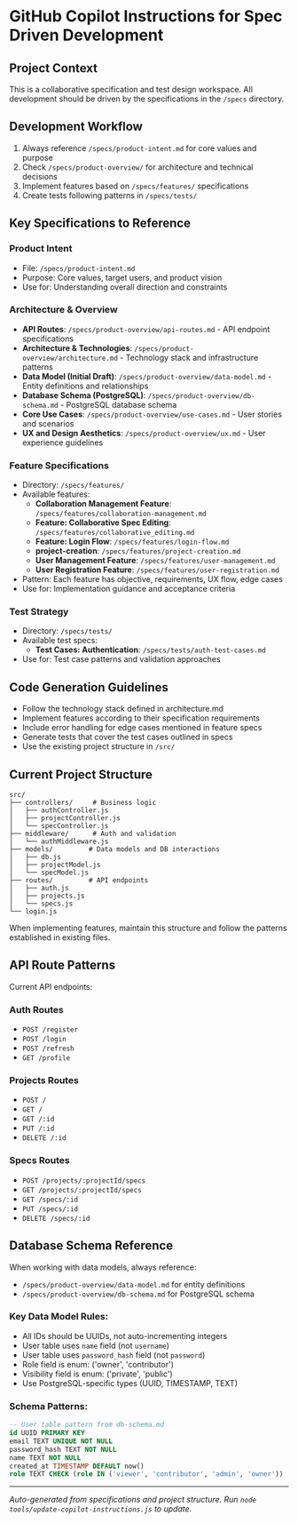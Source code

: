 # GitHub Copilot Instructions for Spec Driven Development

## Project Context

This is a collaborative specification and test design workspace. All development should be driven by the specifications in the `/specs` directory.

## Development Workflow

1. Always reference `/specs/product-intent.md` for core values and purpose
2. Check `/specs/product-overview/` for architecture and technical decisions
3. Implement features based on `/specs/features/` specifications
4. Create tests following patterns in `/specs/tests/`

## Key Specifications to Reference

### Product Intent

- File: `/specs/product-intent.md`
- Purpose: Core values, target users, and product vision
- Use for: Understanding overall direction and constraints

### Architecture & Overview

- **API Routes**: `/specs/product-overview/api-routes.md` - API endpoint specifications
- **Architecture & Technologies**: `/specs/product-overview/architecture.md` - Technology stack and infrastructure patterns
- **Data Model (Initial Draft)**: `/specs/product-overview/data-model.md` - Entity definitions and relationships
- **Database Schema (PostgreSQL)**: `/specs/product-overview/db-schema.md` - PostgreSQL database schema
- **Core Use Cases**: `/specs/product-overview/use-cases.md` - User stories and scenarios
- **UX and Design Aesthetics**: `/specs/product-overview/ux.md` - User experience guidelines

### Feature Specifications

- Directory: `/specs/features/`
- Available features:
  - **Collaboration Management Feature**: `/specs/features/collaboration-management.md`
  - **Feature: Collaborative Spec Editing**: `/specs/features/collaborative_editing.md`
  - **Feature: Login Flow**: `/specs/features/login-flow.md`
  - **project-creation**: `/specs/features/project-creation.md`
  - **User Management Feature**: `/specs/features/user-management.md`
  - **User Registration Feature**: `/specs/features/user-registration.md`
- Pattern: Each feature has objective, requirements, UX flow, edge cases
- Use for: Implementation guidance and acceptance criteria

### Test Strategy

- Directory: `/specs/tests/`
- Available test specs:
  - **Test Cases: Authentication**: `/specs/tests/auth-test-cases.md`
- Use for: Test case patterns and validation approaches



## Code Generation Guidelines

- Follow the technology stack defined in architecture.md
- Implement features according to their specification requirements
- Include error handling for edge cases mentioned in feature specs
- Generate tests that cover the test cases outlined in specs
- Use the existing project structure in `/src/`

## Current Project Structure

```text
src/
├── controllers/     # Business logic
│   ├── authController.js
│   ├── projectController.js
│   └── specController.js
├── middleware/      # Auth and validation
│   └── authMiddleware.js
├── models/         # Data models and DB interactions
│   ├── db.js
│   ├── projectModel.js
│   └── specModel.js
├── routes/         # API endpoints
│   ├── auth.js
│   ├── projects.js
│   └── specs.js
└── login.js

```

When implementing features, maintain this structure and follow the patterns established in existing files.

## API Route Patterns

Current API endpoints:

### Auth Routes
- `POST /register`
- `POST /login`
- `POST /refresh`
- `GET /profile`

### Projects Routes
- `POST /`
- `GET /`
- `GET /:id`
- `PUT /:id`
- `DELETE /:id`

### Specs Routes
- `POST /projects/:projectId/specs`
- `GET /projects/:projectId/specs`
- `GET /specs/:id`
- `PUT /specs/:id`
- `DELETE /specs/:id`



## Database Schema Reference

When working with data models, always reference:
- `/specs/product-overview/data-model.md` for entity definitions
- `/specs/product-overview/db-schema.md` for PostgreSQL schema

### Key Data Model Rules:
- All IDs should be UUIDs, not auto-incrementing integers
- User table uses `name` field (not `username`)
- User table uses `password_hash` field (not `password`)
- Role field is enum: ('owner', 'contributor')
- Visibility field is enum: ('private', 'public')
- Use PostgreSQL-specific types (UUID, TIMESTAMP, TEXT)

### Schema Patterns:
```sql
-- User table pattern from db-schema.md
id UUID PRIMARY KEY
email TEXT UNIQUE NOT NULL
password_hash TEXT NOT NULL
name TEXT NOT NULL
created_at TIMESTAMP DEFAULT now()
role TEXT CHECK (role IN ('viewer', 'contributor', 'admin', 'owner'))
```


---
*Auto-generated from specifications and project structure. Run `node tools/update-copilot-instructions.js` to update.*
